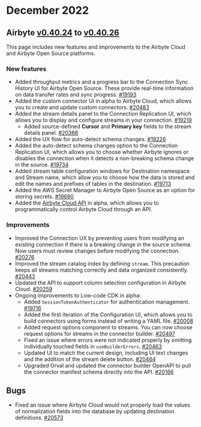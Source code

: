 # December 2022

## Airbyte [v0.40.24](https://github.com/airbytehq/airbyte/releases/tag/v0.40.24) to [v0.40.26](https://github.com/airbytehq/airbyte/releases/tag/v0.40.26)

This page includes new features and improvements to the Airbyte Cloud and Airbyte Open Source
platforms.

### New features

- Added throughput metrics and a progress bar to the Connection Sync History UI for Airbyte Open
  Source. These provide real-time information on data transfer rates and sync progress.
  [#19193](https://github.com/airbytehq/airbyte/pull/19193)
- Added the custom connector UI in alpha to Airbyte Cloud, which allows you to create and update
  custom connectors. [#20483](https://github.com/airbytehq/airbyte/pull/20483)
- Added the stream details panel to the Connection Replication UI, which allows you to display and
  configure streams in your connection. [#19219](https://github.com/airbytehq/airbyte/pull/19219)
  - Added source-defined **Cursor** and **Primary key** fields to the stream details panel.
    [#20366](https://github.com/airbytehq/airbyte/pull/20366)
- Added the UX flow for auto-detect schema changes.
  [#19226](https://github.com/airbytehq/airbyte/pull/19226)
- Added the auto-detect schema changes option to the Connection Replication UI, which allows you to
  choose whether Airbyte ignores or disables the connection when it detects a non-breaking schema
  change in the source. [#19734](https://github.com/airbytehq/airbyte/pull/19734)
- Added stream table configuration windows for Destination namespace and Stream name, which allow
  you to choose how the data is stored and edit the names and prefixes of tables in the destination.
  [#19713](https://github.com/airbytehq/airbyte/pull/19713)
- Added the AWS Secret Manager to Airbyte Open Source as an option for storing secrets.
  [#19690](https://github.com/airbytehq/airbyte/pull/19690)
- Added the [Airbyte Cloud API](http://reference.airbyte.com/) in alpha, which allows you to
  programmatically control Airbyte Cloud through an API.

### Improvements

- Improved the Connection UX by preventing users from modifying an existing connection if there is a
  breaking change in the source schema. Now users must review changes before modifying the
  connection. [#20276](https://github.com/airbytehq/airbyte/pull/20276)
- Improved the stream catalog index by defining `stream`. This precaution keeps all streams matching
  correctly and data organized consistently.
  [#20443](https://github.com/airbytehq/airbyte/pull/20443)
- Updated the API to support column selection configuration in Airbyte Cloud.
  [#20259](https://github.com/airbytehq/airbyte/pull/20259)
- Ongoing improvements to Low-code CDK in alpha:
  - Added `SessionTokenAuthenticator` for authentication management.
    [#19716](https://github.com/airbytehq/airbyte/pull/19716)
  - Added the first iteration of the Configuration UI, which allows you to build connectors using
    forms instead of writing a YAML file. [#20008](https://github.com/airbytehq/airbyte/pull/20008)
  - Added request options component to streams. You can now choose request options for streams in
    the connector builder. [#20497](https://github.com/airbytehq/airbyte/pull/20497)
  - Fixed an issue where errors were not indicated properly by omitting individually touched fields
    in `useBuilderErrors`. [#20463](https://github.com/airbytehq/airbyte/pull/20463)
  - Updated UI to match the current design, including UI text changes and the addition of the stream
    delete button. [#20464](https://github.com/airbytehq/airbyte/pull/20464)
  - Upgraded Orval and updated the connector builder OpenAPI to pull the connector manifest schema
    directly into the API. [#20166](https://github.com/airbytehq/airbyte/pull/20166)

## Bugs

- Fixed an issue where Airbyte Cloud would not properly load the values of normalization fields into
  the database by updating destination definitions.
  [#20573](https://github.com/airbytehq/airbyte/pull/20573)
